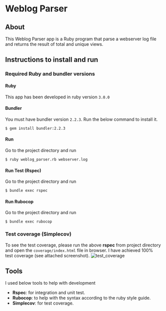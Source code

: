 # Weblog Parser
## About
This Weblog Parser app is a Ruby program that parse a webserver log file and returns the result of total and unique views.

## Instructions to install and run
### Required Ruby and bundler versions
#### Ruby
This app has been developed in ruby version `3.0.0`

#### Bundler
You must have bundler version `2.2.3`. Run the below command to install it.
```
$ gem install bundler:2.2.3
```

#### Run
Go to the project directory and run

```
$ ruby weblog_parser.rb webserver.log
```

#### Run Test (Rspec)
Go to the project directory and run

```
$ bundle exec rspec
```

#### Run Rubocop
Go to the project directory and run

```
$ bundle exec rubocop
```
### Test coverage (Simplecov)
To see the test coverage, please run the above **rspec** from project directory and open the `coverage/index.html` file in browser. I have achieved 100% test coverage (see attached screenshot).
![test_coverage](https://user-images.githubusercontent.com/24418296/167449901-fd9acd07-3002-46fc-ab42-143ea68af1c5.jpg)


## Tools
I used below tools to help with development
- **Rspec**: for integration and unit test.
- **Rubocop**: to help with the syntax according to the ruby style guide.
- **Simplecov**: for test coverage.
